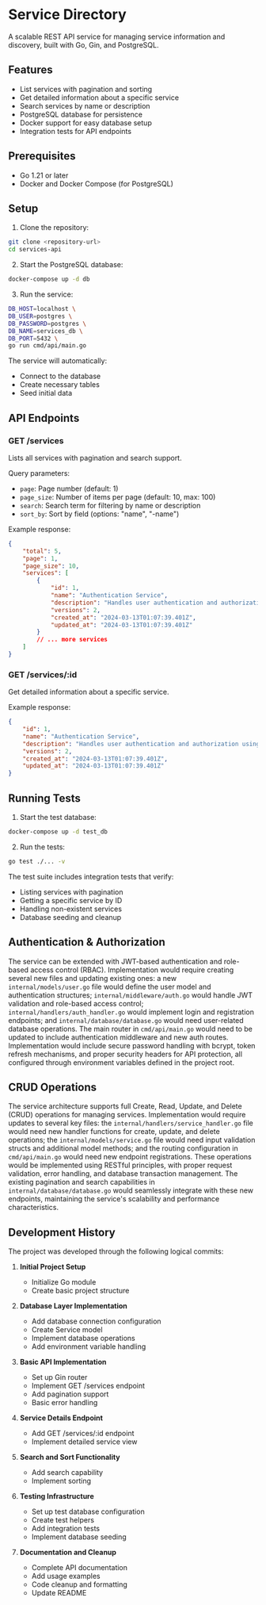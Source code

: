 # Service Directory

A scalable REST API service for managing service information and discovery, built with Go, Gin, and PostgreSQL.

## Features

- List services with pagination and sorting
- Get detailed information about a specific service
- Search services by name or description
- PostgreSQL database for persistence
- Docker support for easy database setup
- Integration tests for API endpoints

## Prerequisites

- Go 1.21 or later
- Docker and Docker Compose (for PostgreSQL)

## Setup

1. Clone the repository:
```bash
git clone <repository-url>
cd services-api
```

2. Start the PostgreSQL database:
```bash
docker-compose up -d db
```

3. Run the service:
```bash
DB_HOST=localhost \
DB_USER=postgres \
DB_PASSWORD=postgres \
DB_NAME=services_db \
DB_PORT=5432 \
go run cmd/api/main.go
```

The service will automatically:
- Connect to the database
- Create necessary tables
- Seed initial data

## API Endpoints

### GET /services
Lists all services with pagination and search support.

Query parameters:
- `page`: Page number (default: 1)
- `page_size`: Number of items per page (default: 10, max: 100)
- `search`: Search term for filtering by name or description
- `sort_by`: Sort by field (options: "name", "-name")

Example response:
```json
{
    "total": 5,
    "page": 1,
    "page_size": 10,
    "services": [
        {
            "id": 1,
            "name": "Authentication Service",
            "description": "Handles user authentication and authorization using JWT tokens",
            "versions": 2,
            "created_at": "2024-03-13T01:07:39.401Z",
            "updated_at": "2024-03-13T01:07:39.401Z"
        }
        // ... more services
    ]
}
```

### GET /services/:id
Get detailed information about a specific service.

Example response:
```json
{
    "id": 1,
    "name": "Authentication Service",
    "description": "Handles user authentication and authorization using JWT tokens",
    "versions": 2,
    "created_at": "2024-03-13T01:07:39.401Z",
    "updated_at": "2024-03-13T01:07:39.401Z"
}
```

## Running Tests

1. Start the test database:
```bash
docker-compose up -d test_db
```

2. Run the tests:
```bash
go test ./... -v
```

The test suite includes integration tests that verify:
- Listing services with pagination
- Getting a specific service by ID
- Handling non-existent services
- Database seeding and cleanup

## Authentication & Authorization

The service can be extended with JWT-based authentication and role-based access control (RBAC). Implementation would require creating several new files and updating existing ones: a new `internal/models/user.go` file would define the user model and authentication structures; `internal/middleware/auth.go` would handle JWT validation and role-based access control; `internal/handlers/auth_handler.go` would implement login and registration endpoints; and `internal/database/database.go` would need user-related database operations. The main router in `cmd/api/main.go` would need to be updated to include authentication middleware and new auth routes. Implementation would include secure password handling with bcrypt, token refresh mechanisms, and proper security headers for API protection, all configured through environment variables defined in the project root.

## CRUD Operations

The service architecture supports full Create, Read, Update, and Delete (CRUD) operations for managing services. Implementation would require updates to several key files: the `internal/handlers/service_handler.go` file would need new handler functions for create, update, and delete operations; the `internal/models/service.go` file would need input validation structs and additional model methods; and the routing configuration in `cmd/api/main.go` would need new endpoint registrations. These operations would be implemented using RESTful principles, with proper request validation, error handling, and database transaction management. The existing pagination and search capabilities in `internal/database/database.go` would seamlessly integrate with these new endpoints, maintaining the service's scalability and performance characteristics.

## Development History

The project was developed through the following logical commits:

1. **Initial Project Setup**
   - Initialize Go module
   - Create basic project structure

2. **Database Layer Implementation**
   - Add database connection configuration
   - Create Service model
   - Implement database operations
   - Add environment variable handling

3. **Basic API Implementation**
   - Set up Gin router
   - Implement GET /services endpoint
   - Add pagination support
   - Basic error handling

4. **Service Details Endpoint**
   - Add GET /services/:id endpoint
   - Implement detailed service view

5. **Search and Sort Functionality**
   - Add search capability
   - Implement sorting

6. **Testing Infrastructure**
   - Set up test database configuration
   - Create test helpers
   - Add integration tests
   - Implement database seeding

7. **Documentation and Cleanup**
   - Complete API documentation
   - Add usage examples
   - Code cleanup and formatting
   - Update README
